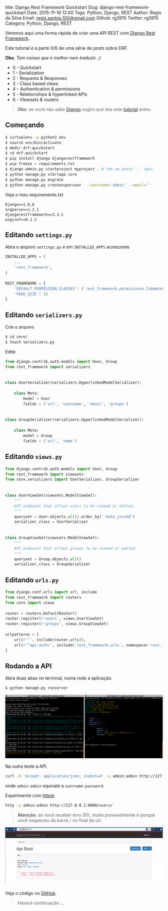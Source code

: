 title: Django Rest Framework Quickstart
Slug: django-rest-framework-quickstart
Date: 2015-11-16 12:00
Tags: Python, Django, REST
Author: Regis da Silva
Email:  regis.santos.100@gmail.com
Github: rg3915
Twitter: rg3915
Category: Python, Django, REST

Veremos aqui uma forma rápida de criar uma API REST com [Django Rest Framework][0].

Este tutorial é a parte 0/6 de uma série de posts sobre DRF.

**Obs**: *Tem coisas que é melhor nem traduzir. ;)*

* 0 - Quickstart
* 1 - Serialization
* 2 - Requests & Responses
* 3 - Class based views
* 4 - Authentication & permissions
* 5 - Relationships & hyperlinked APIs
* 6 - Viewsets & routers

> **Obs**: se você não sabe [Django][3] sugiro que leia este [tutorial][4] antes.

## Começando

```bash
$ virtualenv -p python3 env
$ source env/bin/activate
$ mkdir drf-quickstart
$ cd drf-quickstart
$ pip install django djangorestframework
$ pip freeze > requirements.txt
$ django-admin.py startproject myproject . # tem um ponto '.' aqui
$ python manage.py startapp core
$ python manage.py migrate
$ python manage.py createsuperuser  --username='admin' --email=''
```

Veja o meu requirements.txt

	Django==1.8.6
	argparse==1.2.1
	djangorestframework==3.3.1
	wsgiref==0.1.2

## Editando `settings.py`

Abra o arquivo `settings.py` e em `INSTALLED_APPS` acrescente

```python
INSTALLED_APPS = (
	...
    'rest_framework',
)

REST_FRAMEWORK = {
    'DEFAULT_PERMISSION_CLASSES': ('rest_framework.permissions.IsAdminUser',),
    'PAGE_SIZE': 10
}
```

## Editando `serializers.py`

Crie o arquivo 

```bash
$ cd core/
$ touch serializers.py
```

Edite

```python
from django.contrib.auth.models import User, Group
from rest_framework import serializers


class UserSerializer(serializers.HyperlinkedModelSerializer):

    class Meta:
        model = User
        fields = ('url', 'username', 'email', 'groups')


class GroupSerializer(serializers.HyperlinkedModelSerializer):

    class Meta:
        model = Group
        fields = ('url', 'name')
```

## Editando `views.py`

```python
from django.contrib.auth.models import User, Group
from rest_framework import viewsets
from core.serializers import UserSerializer, GroupSerializer


class UserViewSet(viewsets.ModelViewSet):
    """
    API endpoint that allows users to be viewed or edited.
    """
    queryset = User.objects.all().order_by('-date_joined')
    serializer_class = UserSerializer


class GroupViewSet(viewsets.ModelViewSet):
    """
    API endpoint that allows groups to be viewed or edited.
    """
    queryset = Group.objects.all()
    serializer_class = GroupSerializer
```


## Editando `urls.py`


```python
from django.conf.urls import url, include
from rest_framework import routers
from core import views

router = routers.DefaultRouter()
router.register(r'users', views.UserViewSet)
router.register(r'groups', views.GroupViewSet)

urlpatterns = [
    url(r'^', include(router.urls)),
    url(r'^api-auth/', include('rest_framework.urls', namespace='rest_framework'))
]
```

## Rodando a API

Abra duas abas no terminal, numa rode a aplicação.

```bash
$ python manage.py runserver
```

![drf02](images/regisdasilva/drf02.png)

Na outra teste a API.

```bash
curl -H 'Accept: application/json; indent=4' -u admin:admin http://127.0.0.1:8000/users/
```

onde `admin:admin` equivale a `username:password`.

Experimente com [httpie][7]

```bash
http -a admin:admin http://127.0.0.1:8000/users/
```

> **Atenção**: se você receber erro 301, muito provavelmente é porque você esqueceu da barra `/` no final da url.

![drf01](images/regisdasilva/drf01.png)

Veja o código no [GitHub][8].

> Haverá continuação ...

[0]: http://www.django-rest-framework.org/
[3]: https://www.djangoproject.com/
[4]: http://pythonclub.com.br/tutorial-django-17.html
[7]: https://github.com/jakubroztocil/httpie#installation
[8]: https://github.com/rg3915/drf-quickstart.git
